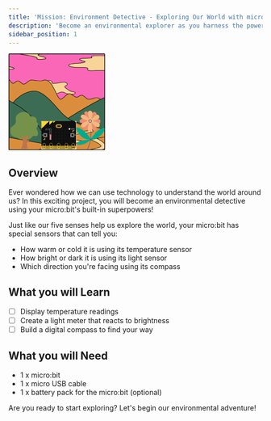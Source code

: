 ```yaml
---
title: 'Mission: Environment Detective - Exploring Our World with micro:bit'
description: 'Become an environmental explorer as you harness the power of micro:bits sensors to decode the hidden data in your surroundings - from tracking temperature changes to measuring light levels and finding your way with the digital compass!'
sidebar_position: 1
---
```


![Project cover Image](./img/EnviroSensing.png)

## Overview

Ever wondered how we can use technology to understand the world around us? In this exciting project, you will become an environmental detective using your micro:bit's built-in superpowers!

Just like our five senses help us explore the world, your micro:bit has special sensors that can tell you:

- How warm or cold it is using its temperature sensor
- How bright or dark it is using its light sensor
- Which direction you're facing using its compass

## What you will Learn

- [ ] Display temperature readings
- [ ] Create a light meter that reacts to brightness
- [ ] Build a digital compass to find your way

## What you will Need

- 1 x micro:bit
- 1 x micro USB cable
- 1 x battery pack for the micro:bit (optional)

Are you ready to start exploring? Let's begin our environmental adventure!
